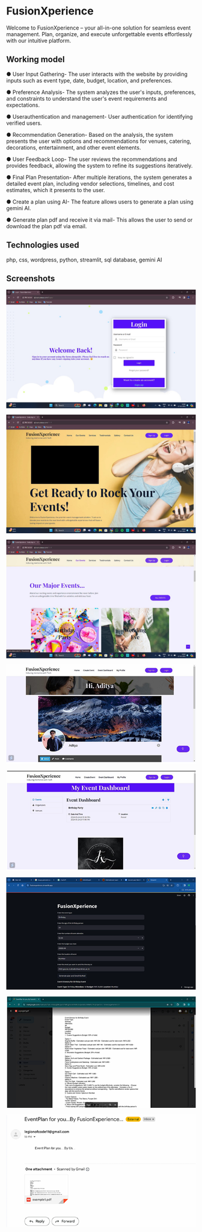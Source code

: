 
# FusionXperience

Welcome to FusionXperience – your all-in-one solution for seamless event management. Plan, organize, and execute unforgettable events effortlessly with our intuitive platform.



## Working model
● User Input Gathering- The user interacts with the website by providing inputs such as
 event type, date, budget, location, and preferences.

● Preference Analysis- The system analyzes the user's inputs, preferences, and constraints
 to understand the user's event requirements and expectations. 

● Userauthentication and management- User authentication for identifying verified users.

 ● Recommendation Generation- Based on the analysis, the system presents the user with
 options and recommendations for venues, catering, decorations, entertainment, and
other event elements. 

● User Feedback Loop- The user reviews the recommendations and provides feedback,
 allowing the system to refine its suggestions iteratively. 

● Final Plan Presentation- After multiple iterations, the system generates a detailed event
 plan, including vendor selections, timelines, and cost estimates, which it presents to the
 user. 

● Create a plan using AI- The feature allows users to generate a plan using gemini AI.

 ● Generate plan pdf and receive it via mail- This allows the user to send or download the
 plan pdf via email.

 


## Technologies used
php, css, wordpress, python, streamlit, sql database, gemini AI


## Screenshots

![login](https://github.com/Gopal-27/FusionXperience-Grp-36/blob/my-new-branch/screenshots/WhatsApp%20Image%202024-03-28%20at%2018.00.03_615f156e.jpg?raw=true)

![Home](https://github.com/Gopal-27/FusionXperience-Grp-36/blob/my-new-branch/screenshots/WhatsApp%20Image%202024-03-28%20at%2018.00.03_d59209b0.jpg?raw=true)

![page](https://github.com/Gopal-27/FusionXperience-Grp-36/blob/my-new-branch/screenshots/WhatsApp%20Image%202024-03-28%20at%2018.00.02_56c293ce.jpg?raw=true)

![user](https://github.com/Gopal-27/FusionXperience-Grp-36/blob/my-new-branch/screenshots/Screenshot%202024-04-11%20112741.png?raw=true)

![dashboard](https://github.com/Gopal-27/FusionXperience-Grp-36/blob/my-new-branch/screenshots/Screenshot%202024-04-11%20112754.png?raw=true)

![event](https://github.com/Gopal-27/FusionXperience-Grp-36/blob/my-new-branch/screenshots/Screenshot%202024-04-11%20112703.png?raw=true)

![email](https://github.com/Gopal-27/FusionXperience-Grp-36/blob/my-new-branch/screenshots/Screenshot%202024-04-11%20112715.png?raw=true)

![email2](https://github.com/Gopal-27/FusionXperience-Grp-36/blob/my-new-branch/screenshots/Screenshot%202024-04-11%20112730.png?raw=true)

